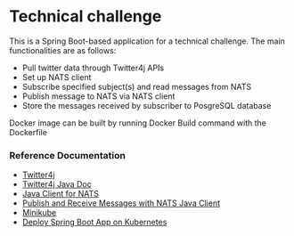 # Technical challenge

This is a Spring Boot-based application for a technical challenge.
The main functionalities are as follows:
* Pull twitter data through Twitter4j APIs
* Set up NATS client 
* Subscribe specified subject(s) and read messages from NATS
* Publish message to NATS via NATS client
* Store the messages received by subscriber to PosgreSQL database

Docker image can be built by running Docker Build command with the Dockerfile

### Reference Documentation

* [Twitter4j](http://twitter4j.org/)
* [Twitter4j Java Doc](http://twitter4j.org/javadoc/)
* [Java Client for NATS](https://github.com/nats-io/nats.java)
* [Publish and Receive Messages with NATS Java Client](https://www.baeldung.com/nats-java-client)
* [Minikube](https://minikube.sigs.k8s.io/docs/start/)
* [Deploy Spring Boot App on Kubernetes](https://gorillalogic.com/blog/build-and-deploy-a-spring-boot-app-on-kubernetes-minikube/)
